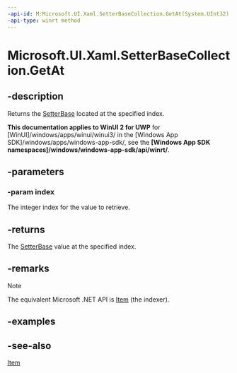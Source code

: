 ```yaml
---
-api-id: M:Microsoft.UI.Xaml.SetterBaseCollection.GetAt(System.UInt32)
-api-type: winrt method
---
```


<!-- Method syntax
public Windows.UI.Xaml.SetterBase GetAt(System.UInt32 index)
-->

# Microsoft.UI.Xaml.SetterBaseCollection.GetAt

## -description
Returns the [SetterBase](setterbase.md) located at the specified index.

**This documentation applies to WinUI 2 for UWP** for [WinUI]/windows/apps/winui/winui3/ in the [Windows App SDK]/windows/apps/windows-app-sdk/, see the **[Windows App SDK namespaces]/windows/windows-app-sdk/api/winrt/**.

## -parameters
### -param index
The integer index for the value to retrieve.

## -returns
The [SetterBase](setterbase.md) value at the specified index.

## -remarks
> [!NOTE]
> The equivalent Microsoft .NET  API is [Item](setterbasecollection_item.md) (the indexer).

## -examples

## -see-also
[Item](setterbasecollection_item.md)
